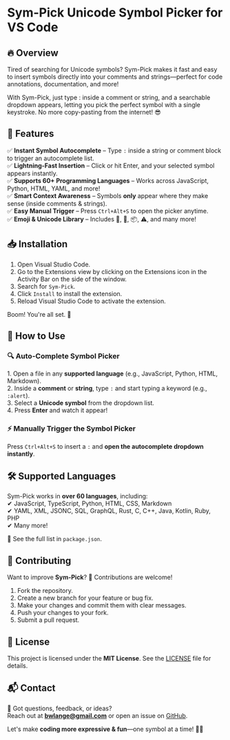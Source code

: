 # Sym-Pick Unicode Symbol Picker for VS Code

## 🔥 Overview

Tired of searching for Unicode symbols? Sym-Pick makes it fast and easy to insert symbols directly into your comments and strings—perfect for code annotations, documentation, and more!

With Sym-Pick, just type : inside a comment or string, and a searchable dropdown appears, letting you pick the perfect symbol with a single keystroke. No more copy-pasting from the internet! 😎
 
 
 
  
## 🚀 Features

✅ **Instant Symbol Autocomplete** – Type `:` inside a string or comment block to trigger an autocomplete list.  
✅ **Lightning-Fast Insertion** – Click or hit Enter, and your selected symbol appears instantly.  
✅ **Supports 60+ Programming Languages** – Works across JavaScript, Python, HTML, YAML, and more!  
✅ **Smart Context Awareness** – Symbols **only** appear where they make sense (inside comments & strings).  
✅ **Easy Manual Trigger** – Press `Ctrl+Alt+S` to open the picker anytime.  
✅ **Emoji & Unicode Library** – Includes 🚀, 🎯, 📦, ⚠️, and many more!  



## 📥 Installation

1. Open Visual Studio Code.
2. Go to the Extensions view by clicking on the Extensions icon in the Activity Bar on the side of the window.
3. Search for `Sym-Pick`.
4. Click `Install` to install the extension.
5. Reload Visual Studio Code to activate the extension.

Boom! You're all set. 🎯  



## 🎯 How to Use

### **🔍 Auto-Complete Symbol Picker**
1️. Open a file in any **supported language** (e.g., JavaScript, Python, HTML, Markdown).  
2️. Inside a **comment** or **string**, type `:` and start typing a keyword (e.g., `:alert`).  
3️. Select a **Unicode symbol** from the dropdown list.  
4️. Press **Enter** and watch it appear!  

### **⚡ Manually Trigger the Symbol Picker**
Press `Ctrl+Alt+S` to insert a `:` and **open the autocomplete dropdown instantly**.  



## 🛠️ Supported Languages

Sym-Pick works in **over 60 languages**, including:  
✔ JavaScript, TypeScript, Python, HTML, CSS, Markdown  
✔ YAML, XML, JSONC, SQL, GraphQL, Rust, C, C++, Java, Kotlin, Ruby, PHP  
✔ Many more!  

🔹 See the full list in `package.json`.  



## 📝 Contributing

Want to improve **Sym-Pick**? 🎉 Contributions are welcome!  

1. Fork the repository.
2. Create a new branch for your feature or bug fix.
3. Make your changes and commit them with clear messages.
4. Push your changes to your fork.
5. Submit a pull request.



## 📜 License

This project is licensed under the **MIT License**. See the [LICENSE](LICENSE) file for details.



## 📬 Contact

💌 Got questions, feedback, or ideas?  
Reach out at **[bwlange@gmail.com](mailto:bwlange@gmail.com)** or open an issue on [GitHub](https://github.com/bwlange/sym-pick/issues).  

Let's make **coding more expressive & fun**—one symbol at a time! 🎨✨  
